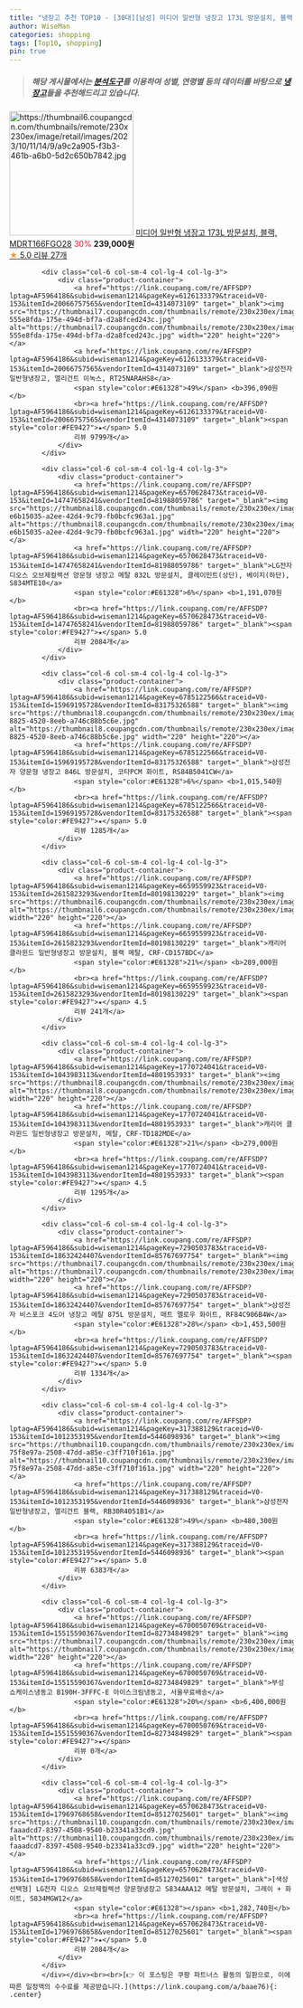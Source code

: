 ```yaml
---
title: "냉장고 추천 TOP10 - [30대][남성] 미디어 일반형 냉장고 173L 방문설치, 블랙, MDRT166FGO28"
author: WiseMan
categories: shopping
tags: [Top10, shopping]
pin: true
---
```


> ##### 해당 게시물에서는 [**분석도구**](https://itemscout.io/)를 이용하여 **성별**, **연령별** 등의 데이터를 바탕으로 [**냉장고**](https://link.coupang.com/a/baae76)들을 추천해드리고 있습니다.
<div class="container"><div class="row">
            <div class="col-6 col-sm-4 col-lg-4 col-lg-3">
                <div class="product-container">
                    <a href="https://link.coupang.com/re/AFFSDP?lptag=AF5964186&subid=wiseman1214&pageKey=7645899773&traceid=V0-153&itemId=20329843149&vendorItemId=87415007416" target="_blank"><img src="https://thumbnail6.coupangcdn.com/thumbnails/remote/230x230ex/image/retail/images/2023/10/11/14/9/a9c2a905-f3b3-461b-a6b0-5d2c650b7842.jpg" alt="https://thumbnail6.coupangcdn.com/thumbnails/remote/230x230ex/image/retail/images/2023/10/11/14/9/a9c2a905-f3b3-461b-a6b0-5d2c650b7842.jpg" width="220" height="220"></a>
                    <a href="https://link.coupang.com/re/AFFSDP?lptag=AF5964186&subid=wiseman1214&pageKey=7645899773&traceid=V0-153&itemId=20329843149&vendorItemId=87415007416" target="_blank">미디어 일반형 냉장고 173L 방문설치, 블랙, MDRT166FGO28</a>
                    <span style="color:#E61328">30%</span> <b>239,000원</b>
                    <br><a href="https://link.coupang.com/re/AFFSDP?lptag=AF5964186&subid=wiseman1214&pageKey=7645899773&traceid=V0-153&itemId=20329843149&vendorItemId=87415007416" target="_blank"><span style="color:#FE9427">★</span> 5.0
                    리뷰 27개</a>
                </div>
            </div>
            
            <div class="col-6 col-sm-4 col-lg-4 col-lg-3">
                <div class="product-container">
                    <a href="https://link.coupang.com/re/AFFSDP?lptag=AF5964186&subid=wiseman1214&pageKey=6126133379&traceid=V0-153&itemId=20066757565&vendorItemId=4314073109" target="_blank"><img src="https://thumbnail7.coupangcdn.com/thumbnails/remote/230x230ex/image/retail/images/2977146600423342-555e8fda-175e-494d-bf7a-d2a8fced243c.jpg" alt="https://thumbnail7.coupangcdn.com/thumbnails/remote/230x230ex/image/retail/images/2977146600423342-555e8fda-175e-494d-bf7a-d2a8fced243c.jpg" width="220" height="220"></a>
                    <a href="https://link.coupang.com/re/AFFSDP?lptag=AF5964186&subid=wiseman1214&pageKey=6126133379&traceid=V0-153&itemId=20066757565&vendorItemId=4314073109" target="_blank">삼성전자 일반형냉장고, 엘리건트 이녹스, RT25NARAHS8</a>
                    <span style="color:#E61328">49%</span> <b>396,090원</b>
                    <br><a href="https://link.coupang.com/re/AFFSDP?lptag=AF5964186&subid=wiseman1214&pageKey=6126133379&traceid=V0-153&itemId=20066757565&vendorItemId=4314073109" target="_blank"><span style="color:#FE9427">★</span> 5.0
                    리뷰 9799개</a>
                </div>
            </div>
            
            <div class="col-6 col-sm-4 col-lg-4 col-lg-3">
                <div class="product-container">
                    <a href="https://link.coupang.com/re/AFFSDP?lptag=AF5964186&subid=wiseman1214&pageKey=6570628473&traceid=V0-153&itemId=14747658241&vendorItemId=81988059786" target="_blank"><img src="https://thumbnail8.coupangcdn.com/thumbnails/remote/230x230ex/image/retail/images/8669306391979113-e6b15035-a2ee-42d4-9c79-fb0bcfc963a1.jpg" alt="https://thumbnail8.coupangcdn.com/thumbnails/remote/230x230ex/image/retail/images/8669306391979113-e6b15035-a2ee-42d4-9c79-fb0bcfc963a1.jpg" width="220" height="220"></a>
                    <a href="https://link.coupang.com/re/AFFSDP?lptag=AF5964186&subid=wiseman1214&pageKey=6570628473&traceid=V0-153&itemId=14747658241&vendorItemId=81988059786" target="_blank">LG전자 디오스 오브제컬렉션 양문형 냉장고 메탈 832L 방문설치, 클레이민트(상단), 베이지(하단), S834MTE10</a>
                    <span style="color:#E61328">6%</span> <b>1,191,070원</b>
                    <br><a href="https://link.coupang.com/re/AFFSDP?lptag=AF5964186&subid=wiseman1214&pageKey=6570628473&traceid=V0-153&itemId=14747658241&vendorItemId=81988059786" target="_blank"><span style="color:#FE9427">★</span> 5.0
                    리뷰 2084개</a>
                </div>
            </div>
            
            <div class="col-6 col-sm-4 col-lg-4 col-lg-3">
                <div class="product-container">
                    <a href="https://link.coupang.com/re/AFFSDP?lptag=AF5964186&subid=wiseman1214&pageKey=6785122566&traceid=V0-153&itemId=15969195728&vendorItemId=83175326588" target="_blank"><img src="https://thumbnail8.coupangcdn.com/thumbnails/remote/230x230ex/image/retail/images/2022/09/19/16/9/8633cbca-8825-4520-8eeb-a746c88b5c6e.jpg" alt="https://thumbnail8.coupangcdn.com/thumbnails/remote/230x230ex/image/retail/images/2022/09/19/16/9/8633cbca-8825-4520-8eeb-a746c88b5c6e.jpg" width="220" height="220"></a>
                    <a href="https://link.coupang.com/re/AFFSDP?lptag=AF5964186&subid=wiseman1214&pageKey=6785122566&traceid=V0-153&itemId=15969195728&vendorItemId=83175326588" target="_blank">삼성전자 양문형 냉장고 846L 방문설치, 코타PCM 화이트, RS84B5041CW</a>
                    <span style="color:#E61328">6%</span> <b>1,015,540원</b>
                    <br><a href="https://link.coupang.com/re/AFFSDP?lptag=AF5964186&subid=wiseman1214&pageKey=6785122566&traceid=V0-153&itemId=15969195728&vendorItemId=83175326588" target="_blank"><span style="color:#FE9427">★</span> 5.0
                    리뷰 1285개</a>
                </div>
            </div>
            
            <div class="col-6 col-sm-4 col-lg-4 col-lg-3">
                <div class="product-container">
                    <a href="https://link.coupang.com/re/AFFSDP?lptag=AF5964186&subid=wiseman1214&pageKey=6659559923&traceid=V0-153&itemId=2615823293&vendorItemId=80198130229" target="_blank"><img src="https://thumbnail6.coupangcdn.com/thumbnails/remote/230x230ex/image/vendor_inventory/7954/f54d9134cf558f9431ec9255c4b7cf66fcd07cc70deff83999da3c9963c2.jpg" alt="https://thumbnail6.coupangcdn.com/thumbnails/remote/230x230ex/image/vendor_inventory/7954/f54d9134cf558f9431ec9255c4b7cf66fcd07cc70deff83999da3c9963c2.jpg" width="220" height="220"></a>
                    <a href="https://link.coupang.com/re/AFFSDP?lptag=AF5964186&subid=wiseman1214&pageKey=6659559923&traceid=V0-153&itemId=2615823293&vendorItemId=80198130229" target="_blank">캐리어 클라윈드 일반형냉장고 방문설치, 블랙 메탈, CRF-CD157BDC</a>
                    <span style="color:#E61328">21%</span> <b>289,000원</b>
                    <br><a href="https://link.coupang.com/re/AFFSDP?lptag=AF5964186&subid=wiseman1214&pageKey=6659559923&traceid=V0-153&itemId=2615823293&vendorItemId=80198130229" target="_blank"><span style="color:#FE9427">★</span> 4.5
                    리뷰 241개</a>
                </div>
            </div>
            
            <div class="col-6 col-sm-4 col-lg-4 col-lg-3">
                <div class="product-container">
                    <a href="https://link.coupang.com/re/AFFSDP?lptag=AF5964186&subid=wiseman1214&pageKey=1770724041&traceid=V0-153&itemId=1043983113&vendorItemId=4801953933" target="_blank"><img src="https://thumbnail8.coupangcdn.com/thumbnails/remote/230x230ex/image/vendor_inventory/14b0/f3d8cca005ae0f8deb4e3f718a2d1b8bd522abb1a69be62dcdf950b7a91c.jpg" alt="https://thumbnail8.coupangcdn.com/thumbnails/remote/230x230ex/image/vendor_inventory/14b0/f3d8cca005ae0f8deb4e3f718a2d1b8bd522abb1a69be62dcdf950b7a91c.jpg" width="220" height="220"></a>
                    <a href="https://link.coupang.com/re/AFFSDP?lptag=AF5964186&subid=wiseman1214&pageKey=1770724041&traceid=V0-153&itemId=1043983113&vendorItemId=4801953933" target="_blank">캐리어 클라윈드 일반형냉장고 방문설치, 메탈, CRF-TD182MDE</a>
                    <span style="color:#E61328">21%</span> <b>279,000원</b>
                    <br><a href="https://link.coupang.com/re/AFFSDP?lptag=AF5964186&subid=wiseman1214&pageKey=1770724041&traceid=V0-153&itemId=1043983113&vendorItemId=4801953933" target="_blank"><span style="color:#FE9427">★</span> 4.5
                    리뷰 1295개</a>
                </div>
            </div>
            
            <div class="col-6 col-sm-4 col-lg-4 col-lg-3">
                <div class="product-container">
                    <a href="https://link.coupang.com/re/AFFSDP?lptag=AF5964186&subid=wiseman1214&pageKey=7290503783&traceid=V0-153&itemId=18632424407&vendorItemId=85767697754" target="_blank"><img src="https://thumbnail7.coupangcdn.com/thumbnails/remote/230x230ex/image/rs_quotation_api/dxdduprr/2cb3b7b44b914b19ab2cb94373ba90b8.jpg" alt="https://thumbnail7.coupangcdn.com/thumbnails/remote/230x230ex/image/rs_quotation_api/dxdduprr/2cb3b7b44b914b19ab2cb94373ba90b8.jpg" width="220" height="220"></a>
                    <a href="https://link.coupang.com/re/AFFSDP?lptag=AF5964186&subid=wiseman1214&pageKey=7290503783&traceid=V0-153&itemId=18632424407&vendorItemId=85767697754" target="_blank">삼성전자 비스포크 4도어 냉장고 메탈 875L 방문설치, 매트 멜로우 화이트, RF84C906B4W</a>
                    <span style="color:#E61328">28%</span> <b>1,453,500원</b>
                    <br><a href="https://link.coupang.com/re/AFFSDP?lptag=AF5964186&subid=wiseman1214&pageKey=7290503783&traceid=V0-153&itemId=18632424407&vendorItemId=85767697754" target="_blank"><span style="color:#FE9427">★</span> 5.0
                    리뷰 1334개</a>
                </div>
            </div>
            
            <div class="col-6 col-sm-4 col-lg-4 col-lg-3">
                <div class="product-container">
                    <a href="https://link.coupang.com/re/AFFSDP?lptag=AF5964186&subid=wiseman1214&pageKey=317388129&traceid=V0-153&itemId=1012353195&vendorItemId=5446098936" target="_blank"><img src="https://thumbnail10.coupangcdn.com/thumbnails/remote/230x230ex/image/retail/images/6105994685296307-75f8e97a-2508-47dd-a85e-c3ff710f161a.jpg" alt="https://thumbnail10.coupangcdn.com/thumbnails/remote/230x230ex/image/retail/images/6105994685296307-75f8e97a-2508-47dd-a85e-c3ff710f161a.jpg" width="220" height="220"></a>
                    <a href="https://link.coupang.com/re/AFFSDP?lptag=AF5964186&subid=wiseman1214&pageKey=317388129&traceid=V0-153&itemId=1012353195&vendorItemId=5446098936" target="_blank">삼성전자 일반형냉장고, 엘리건트 블랙, RB30R4051B1</a>
                    <span style="color:#E61328">49%</span> <b>480,300원</b>
                    <br><a href="https://link.coupang.com/re/AFFSDP?lptag=AF5964186&subid=wiseman1214&pageKey=317388129&traceid=V0-153&itemId=1012353195&vendorItemId=5446098936" target="_blank"><span style="color:#FE9427">★</span> 5.0
                    리뷰 6383개</a>
                </div>
            </div>
            
            <div class="col-6 col-sm-4 col-lg-4 col-lg-3">
                <div class="product-container">
                    <a href="https://link.coupang.com/re/AFFSDP?lptag=AF5964186&subid=wiseman1214&pageKey=6700050769&traceid=V0-153&itemId=15515590367&vendorItemId=82734849829" target="_blank"><img src="https://thumbnail7.coupangcdn.com/thumbnails/remote/230x230ex/image/vendor_inventory/486d/b5648ff98f6a4bdf75a730b25ae9763fb79a9d42dc7df928eeb5411cf8d6.jpg" alt="https://thumbnail7.coupangcdn.com/thumbnails/remote/230x230ex/image/vendor_inventory/486d/b5648ff98f6a4bdf75a730b25ae9763fb79a9d42dc7df928eeb5411cf8d6.jpg" width="220" height="220"></a>
                    <a href="https://link.coupang.com/re/AFFSDP?lptag=AF5964186&subid=wiseman1214&pageKey=6700050769&traceid=V0-153&itemId=15515590367&vendorItemId=82734849829" target="_blank">부성 쇼케이스냉동고 B190H-3FFFC-E 아이스크림냉동고, 서울무료배송</a>
                    <span style="color:#E61328">20%</span> <b>6,400,000원</b>
                    <br><a href="https://link.coupang.com/re/AFFSDP?lptag=AF5964186&subid=wiseman1214&pageKey=6700050769&traceid=V0-153&itemId=15515590367&vendorItemId=82734849829" target="_blank"><span style="color:#FE9427">★</span> 
                    리뷰 0개</a>
                </div>
            </div>
            
            <div class="col-6 col-sm-4 col-lg-4 col-lg-3">
                <div class="product-container">
                    <a href="https://link.coupang.com/re/AFFSDP?lptag=AF5964186&subid=wiseman1214&pageKey=6570628473&traceid=V0-153&itemId=17969768658&vendorItemId=85127025601" target="_blank"><img src="https://thumbnail10.coupangcdn.com/thumbnails/remote/230x230ex/image/retail/images/3238278496632224-faaadcd7-8397-4508-9540-b23341a33cd9.jpg" alt="https://thumbnail10.coupangcdn.com/thumbnails/remote/230x230ex/image/retail/images/3238278496632224-faaadcd7-8397-4508-9540-b23341a33cd9.jpg" width="220" height="220"></a>
                    <a href="https://link.coupang.com/re/AFFSDP?lptag=AF5964186&subid=wiseman1214&pageKey=6570628473&traceid=V0-153&itemId=17969768658&vendorItemId=85127025601" target="_blank">[색상선택형] LG전자 디오스 오브제컬렉션 양문형냉장고 S834AAA12 메탈 방문설치, 그레이 + 화이트, S834MGW12</a>
                    <span style="color:#E61328"></span> <b>1,282,740원</b>
                    <br><a href="https://link.coupang.com/re/AFFSDP?lptag=AF5964186&subid=wiseman1214&pageKey=6570628473&traceid=V0-153&itemId=17969768658&vendorItemId=85127025601" target="_blank"><span style="color:#FE9427">★</span> 5.0
                    리뷰 2084개</a>
                </div>
            </div>
            </div></div><br><br>[👉 이 포스팅은 쿠팡 파트너스 활동의 일환으로, 이에 따른 일정액의 수수료를 제공받습니다.](https://link.coupang.com/a/baae76){: .center}
